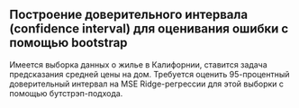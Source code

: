 ## Построение доверительного интервала (confidence interval) для оценивания ошибки с помощью bootstrap

Имеется выборка данных о жилье в Калифорнии, ставится задача предсказания средней цены на дом. Требуется оценить 95-процентный доверительный интервал на MSE Ridge-регрессии для этой выборки с помощью бутстрэп-подхода.